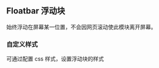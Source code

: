 <div class="demo-header">
<p class="overviewicon">
  <span class="wapi-container-floatbar"/>
</p>

## Floatbar 浮动块

<nova-uxlink widget-name="Floatbar"></nova-uxlink>

始终浮动在屏幕某一位置，不会因网页滚动使此模块离开屏幕。
</div>

### 自定义样式

可通过配置 css 样式，设置浮动块的样式

<nova-demo-view link="floatbar/custom-style"></nova-demo-view>

<br>
